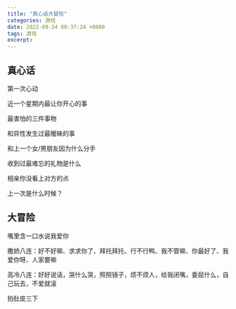 ```yaml
---
title: "真心话大冒险"
categories: 游戏
date: 2022-09-24 00:37:24 +0800
tags: 游戏
excerpt: 
---
```




## 真心话

第一次心动

近一个星期内最让你开心的事

最害怕的三件事物

和异性发生过最暧昧的事

和上一个女/男朋友因为什么分手

收到过最难忘的礼物是什么

相亲你没看上对方的点

上一次是什么时候？



## 大冒险

嘴里含一口水说我爱你

撒娇八连：好不好嘛、求求你了、拜托拜托、行不行鸭、我不管嘛、你最好了、我爱你呀、人家要嘛

高冷八连：好好说话，哭什么哭，照照镜子，烦不烦人，给我闭嘴，委屈什么，自己玩去，不爱就滚


拍肚皮三下








